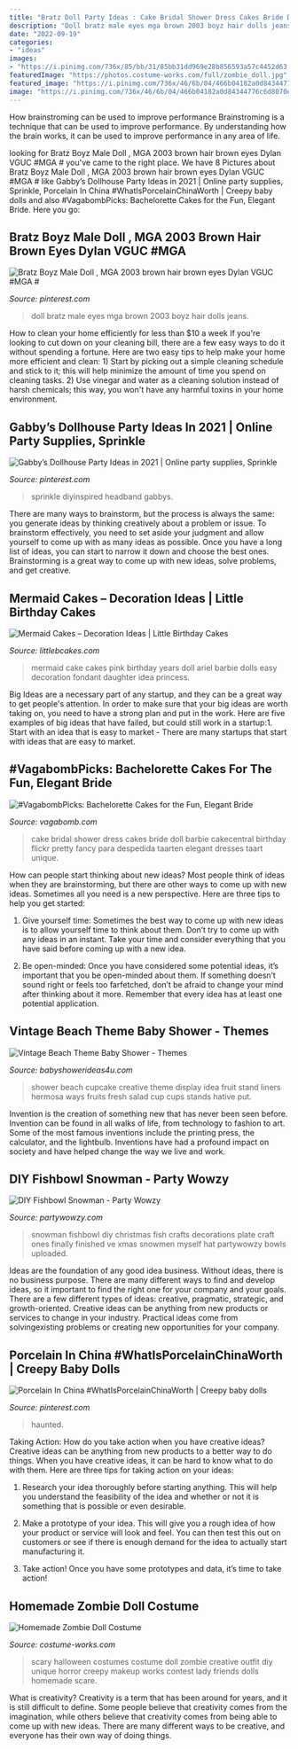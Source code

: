 ```yaml
---
title: "Bratz Doll Party Ideas : Cake Bridal Shower Dress Cakes Bride Doll Barbie Cakecentral Birthday Flickr Pretty Fancy Para Despedida Taarten Elegant Dresses Taart Unique"
description: "Doll bratz male eyes mga brown 2003 boyz hair dolls jeans"
date: "2022-09-19"
categories:
- "ideas"
images:
- "https://i.pinimg.com/736x/85/bb/31/85bb31dd969e28b856593a57c4452d63.jpg"
featuredImage: "https://photos.costume-works.com/full/zombie_doll.jpg"
featured_image: "https://i.pinimg.com/736x/46/6b/04/466b04182a0d84344776c6d8070e83dd.jpg"
image: "https://i.pinimg.com/736x/46/6b/04/466b04182a0d84344776c6d8070e83dd.jpg"
---
```



How brainstroming can be used to improve performance
Brainstroming is a technique that can be used to improve performance. By understanding how the brain works, it can be used to improve performance in any area of life.

	

		
looking for Bratz Boyz Male Doll , MGA 2003 brown hair brown eyes Dylan VGUC #MGA # you've came to the right place. We have 8 Pictures about Bratz Boyz Male Doll , MGA 2003 brown hair brown eyes Dylan VGUC #MGA # like Gabby’s Dollhouse Party Ideas in 2021 | Online party supplies, Sprinkle, Porcelain In China #WhatIsPorcelainChinaWorth | Creepy baby dolls and also #VagabombPicks: Bachelorette Cakes for the Fun, Elegant Bride. Here you go:
		
    
## Bratz Boyz Male Doll , MGA 2003 Brown Hair Brown Eyes Dylan VGUC #MGA #

<img loading=lazy src="https://i.pinimg.com/736x/85/bb/31/85bb31dd969e28b856593a57c4452d63.jpg" onerror="this.onerror=null;this.src='https://tse3.mm.bing.net/th?id=OIP.q4kecDdxP9DZzLickUbb_QHaM-&amp;pid=15.1';" alt="Bratz Boyz Male Doll , MGA 2003 brown hair brown eyes Dylan VGUC #MGA #">

_Source: pinterest.com_

>doll bratz male eyes mga brown 2003 boyz hair dolls jeans. 

	

How to clean your home efficiently for less than $10 a week
If you're looking to cut down on your cleaning bill, there are a few easy ways to do it without spending a fortune. Here are two easy tips to help make your home more efficient and clean: 1) Start by picking out a simple cleaning schedule and stick to it; this will help minimize the amount of time you spend on cleaning tasks. 2) Use vinegar and water as a cleaning solution instead of harsh chemicals; this way, you won't have any harmful toxins in your home environment.

    
## Gabby’s Dollhouse Party Ideas In 2021 | Online Party Supplies, Sprinkle

<img loading=lazy src="https://i.pinimg.com/736x/46/6b/04/466b04182a0d84344776c6d8070e83dd.jpg" onerror="this.onerror=null;this.src='https://tse2.mm.bing.net/th?id=OIP._cqspVn0RHVZOpsIAJzoSAHaKo&amp;pid=15.1';" alt="Gabby’s Dollhouse Party Ideas in 2021 | Online party supplies, Sprinkle">

_Source: pinterest.com_

>sprinkle diyinspired headband gabbys. 

	

There are many ways to brainstorm, but the process is always the same: you generate ideas by thinking creatively about a problem or issue. To brainstorm effectively, you need to set aside your judgment and allow yourself to come up with as many ideas as possible. Once you have a long list of ideas, you can start to narrow it down and choose the best ones. Brainstorming is a great way to come up with new ideas, solve problems, and get creative.

    
## Mermaid Cakes – Decoration Ideas | Little Birthday Cakes

<img loading=lazy src="http://www.littlebcakes.com/wp-content/uploads/2013/08/Mermaid-Cake-Ideas.jpg" onerror="this.onerror=null;this.src='https://tse4.mm.bing.net/th?id=OIP.uZzFufLIVdEMJ0tIPjPCWwHaJT&amp;pid=15.1';" alt="Mermaid Cakes – Decoration Ideas | Little Birthday Cakes">

_Source: littlebcakes.com_

>mermaid cake cakes pink birthday years doll ariel barbie dolls easy decoration fondant daughter idea princess. 

	

Big Ideas are a necessary part of any startup, and they can be a great way to get people's attention. In order to make sure that your big ideas are worth taking on, you need to have a strong plan and put in the work. Here are five examples of big ideas that have failed, but could still work in a startup:1. Start with an idea that is easy to market - There are many startups that start with ideas that are easy to market.

    
## #VagabombPicks: Bachelorette Cakes For The Fun, Elegant Bride

<img loading=lazy src="https://s3.scoopwhoop.com/anj/bachelorette_19/75335676.jpg" onerror="this.onerror=null;this.src='https://tse2.mm.bing.net/th?id=OIP.uhJ3wxtlSIAHuUMPj4rM5AHaLW&amp;pid=15.1';" alt="#VagabombPicks: Bachelorette Cakes for the Fun, Elegant Bride">

_Source: vagabomb.com_

>cake bridal shower dress cakes bride doll barbie cakecentral birthday flickr pretty fancy para despedida taarten elegant dresses taart unique. 

	

How can people start thinking about new ideas?
Most people think of ideas when they are brainstorming, but there are other ways to come up with new ideas. Sometimes all you need is a new perspective. Here are three tips to help you get started: 
1. Give yourself time: Sometimes the best way to come up with new ideas is to allow yourself time to think about them. Don’t try to come up with any ideas in an instant. Take your time and consider everything that you have said before coming up with a new idea. 

2. Be open-minded: Once you have considered some potential ideas, it’s important that you be open-minded about them. If something doesn’t sound right or feels too farfetched, don’t be afraid to change your mind after thinking about it more. Remember that every idea has at least one potential application.

    
## Vintage Beach Theme Baby Shower - Themes

<img loading=lazy src="https://babyshowerideas4u.com/wp-content/uploads/2015/05/Vintage-Beach-Theme-Baby-Shower-fresh-fruits.jpg" onerror="this.onerror=null;this.src='https://tse3.mm.bing.net/th?id=OIP.LygtSe0sP8Ef7Q8dme48PwHaLH&amp;pid=15.1';" alt="Vintage Beach Theme Baby Shower - Themes">

_Source: babyshowerideas4u.com_

>shower beach cupcake creative theme display idea fruit stand liners hermosa ways fruits fresh salad cup cups stands hative put. 

	

Invention is the creation of something new that has never been seen before. Invention can be found in all walks of life, from technology to fashion to art. Some of the most famous inventions include the printing press, the calculator, and the lightbulb. Inventions have had a profound impact on society and have helped change the way we live and work.

    
## DIY Fishbowl Snowman - Party Wowzy

<img loading=lazy src="https://partywowzy.com/wp-content/uploads/2019/05/Glittering-Fishbowl-Snowman.jpg" onerror="this.onerror=null;this.src='https://tse1.mm.bing.net/th?id=OIP.YBY0TCj3wIq55Jh4XCwMjAHaMg&amp;pid=15.1';" alt="DIY Fishbowl Snowman - Party Wowzy">

_Source: partywowzy.com_

>snowman fishbowl diy christmas fish crafts decorations plate craft ones finally finished ve xmas snowmen myself hat partywowzy bowls uploaded. 

	

Ideas are the foundation of any good idea business. Without ideas, there is no business purpose. There are many different ways to find and develop ideas, so it important to find the right one for your company and your goals. There are a few different types of ideas: creative, pragmatic, strategic, and growth-oriented. Creative ideas can be anything from new products or services to change in your industry. Practical ideas come from solvingexisting problems or creating new opportunities for your company.

    
## Porcelain In China #WhatIsPorcelainChinaWorth | Creepy Baby Dolls

<img loading=lazy src="https://i.pinimg.com/736x/8c/2c/20/8c2c208d1338c3802e720827be1f9119.jpg" onerror="this.onerror=null;this.src='https://tse1.mm.bing.net/th?id=OIP.IdD6GGIeciqROkaNdErRPgHaL2&amp;pid=15.1';" alt="Porcelain In China #WhatIsPorcelainChinaWorth | Creepy baby dolls">

_Source: pinterest.com_

>haunted. 

	

Taking Action: How do you take action when you have creative ideas?
Creative ideas can be anything from new products to a better way to do things. When you have creative ideas, it can be hard to know what to do with them. Here are three tips for taking action on your ideas:
1. Research your idea thoroughly before starting anything. This will help you understand the feasibility of the idea and whether or not it is something that is possible or even desirable.

2. Make a prototype of your idea. This will give you a rough idea of how your product or service will look and feel. You can then test this out on customers or see if there is enough demand for the idea to actually start manufacturing it.

3. Take action! Once you have some prototypes and data, it’s time to take action!

    
## Homemade Zombie Doll Costume

<img loading=lazy src="https://photos.costume-works.com/full/zombie_doll.jpg" onerror="this.onerror=null;this.src='https://tse2.mm.bing.net/th?id=OIP.XQ2PfKVMhzIJwQnvUf5eyQHaNV&amp;pid=15.1';" alt="Homemade Zombie Doll Costume">

_Source: costume-works.com_

>scary halloween costumes costume doll zombie creative outfit diy unique horror creepy makeup works contest lady friends dolls homemade scare. 

	

What is creativity?
Creativity is a term that has been around for years, and it is still difficult to define. Some people believe that creativity comes from the imagination, while others believe that creativity comes from being able to come up with new ideas. There are many different ways to be creative, and everyone has their own way of doing things.

